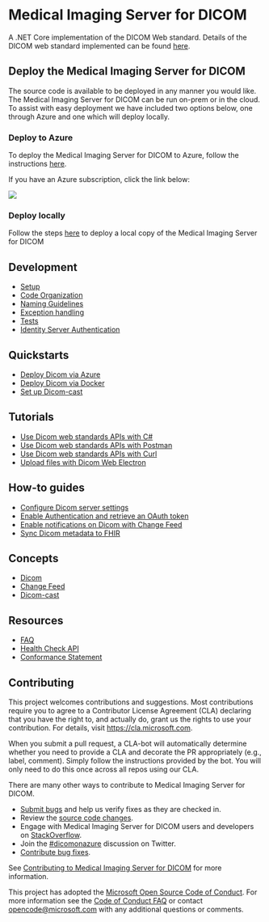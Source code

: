# Medical Imaging Server for DICOM

A .NET Core implementation of the DICOM Web standard. Details of the DICOM web standard implemented can be found [here](docs/resources/conformance-statement.md).

## Deploy the Medical Imaging Server for DICOM

The source code is available to be deployed in any manner you would like. The Medical Imaging Server for DICOM can be run on-prem or in the cloud. To assist with easy deployment we have included two options below, one through Azure and one which will deploy locally.

### Deploy to Azure

To deploy the Medical Imaging Server for DICOM to Azure, follow the instructions [here](docs/Quickstarts/deploy-via-azure.md).

If you have an Azure subscription, click the link below:

<a href="https://portal.azure.com/#create/Microsoft.Template/uri/https%3A%2F%2Fdcmcistorage.blob.core.windows.net%2Fcibuild%2Fdefault-azuredeploy.json" target="_blank">
    <img src="https://azuredeploy.net/deploybutton.png"/>
</a>

### Deploy locally

Follow the steps [here](docs/Development.md) to deploy a local copy of the Medical Imaging Server for DICOM

## Development

- [Setup](docs/development/development.md)
- [Code Organization](docs/development/code-organization.md)
- [Naming Guidelines](docs/development/naming-guidelines.md)
- [Exception handling](docs/development/exception-handling.md)
- [Tests](docs/development/tests.md])
- [Identity Server Authentication](docs/development/identity-server-authentication.md)

## Quickstarts

- [Deploy Dicom via Azure](docs/Quickstarts/deploy-via-azure.md)
- [Deploy Dicom via Docker](docs/Quickstarts/deploy-via-docker.md)
- [Set up Dicom-cast](docs/Quickstarts/dicom-cast.md)

## Tutorials

- [Use Dicom web standards APIs with C#](docs/Tutorials/use-dicom-web-standard-apis-with-c#.md)
- [Use Dicom web standards APIs with Postman](docs/Tutorials/use-dicom-web-standard-apis-with-postman.md)
- [Use Dicom web standards APIs with Curl](docs/Tutorials/use-dicom-web-standard-apis-with-curl.md)
- [Upload files with Dicom Web Electron](upload-files-via-electron-tool.md)

## How-to guides

- [Configure Dicom server settings](docs/How-to-guides/configure-dicom-server-settings.md)
- [Enable Authentication and retrieve an OAuth token](docs/How-to-guides/enable-authentication-with-tokens.md)
- [Enable notifications on Dicom with Change Feed](docs/How-to-guides/enable-notifications-with-change-feed.md)
- [Sync Dicom metadata to FHIR](docs/How-to-guides/sync-dicom-metadata-to-fhir.md)

## Concepts

- [Dicom](docs/concepts/dicom.md)
- [Change Feed](docs/concepts/change-feed.md)
- [Dicom-cast](docs/concepts/dicom-cast.md)

## Resources

- [FAQ](docs/resources/faq.md)
- [Health Check API](docs/resources/health-check-api.md)
- [Conformance Statement](docs/resources/conformance-statement.md)

## Contributing

This project welcomes contributions and suggestions.  Most contributions require you to agree to a
Contributor License Agreement (CLA) declaring that you have the right to, and actually do, grant us
the rights to use your contribution. For details, visit https://cla.microsoft.com.

When you submit a pull request, a CLA-bot will automatically determine whether you need to provide
a CLA and decorate the PR appropriately (e.g., label, comment). Simply follow the instructions
provided by the bot. You will only need to do this once across all repos using our CLA.

There are many other ways to contribute to Medical Imaging Server for DICOM.
* [Submit bugs](https://github.com/Microsoft/dicom-server/issues) and help us verify fixes as they are checked in.
* Review the [source code changes](https://github.com/Microsoft/dicom-server/pulls).
* Engage with Medical Imaging Server for DICOM users and developers on [StackOverflow](https://stackoverflow.com/questions/tagged/medical-imaging-server-for-dicom).
* Join the [#dicomonazure](https://twitter.com/hashtag/dicomonazure?f=tweets&vertical=default) discussion on Twitter.
* [Contribute bug fixes](CONTRIBUTING.md).

See [Contributing to Medical Imaging Server for DICOM](CONTRIBUTING.md) for more information.

This project has adopted the [Microsoft Open Source Code of Conduct](https://opensource.microsoft.com/codeofconduct/).
For more information see the [Code of Conduct FAQ](https://opensource.microsoft.com/codeofconduct/faq/) or
contact [opencode@microsoft.com](mailto:opencode@microsoft.com) with any additional questions or comments.

